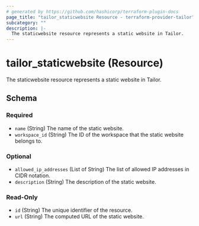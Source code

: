 ```yaml
---
# generated by https://github.com/hashicorp/terraform-plugin-docs
page_title: "tailor_staticwebsite Resource - terraform-provider-tailor"
subcategory: ""
description: |-
  The staticwebsite resource represents a static website in Tailor.
---
```


# tailor_staticwebsite (Resource)

The staticwebsite resource represents a static website in Tailor.



<!-- schema generated by tfplugindocs -->
## Schema

### Required

- `name` (String) The name of the static website.
- `workspace_id` (String) The ID of the workspace that the static website belongs to.

### Optional

- `allowed_ip_addresses` (List of String) The list of allowed IP addresses in CIDR notation.
- `description` (String) The description of the static website.

### Read-Only

- `id` (String) The unique identifier of the resource.
- `url` (String) The computed URL of the static website.
